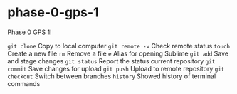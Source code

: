# phase-0-gps-1
Phase 0 GPS 1!

`git clone` Copy to local computer
`git remote -v` Check remote status
`touch` Create a new file
`rm` Remove a file
`e` Alias for opening Sublime 
`git add` Save and stage changes
`git status` Report the status current repository
`git commit` Save changes for upload
`git push` Upload to remote repository
`git checkout` Switch between branches
`history` Showed history of terminal commands